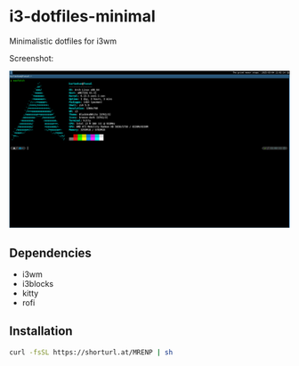 # i3-dotfiles-minimal
Minimalistic dotfiles for i3wm

Screenshot:

![Screenshot](screenshots/fetch-only.png)

## Dependencies

* i3wm
* i3blocks
* kitty
* rofi

## Installation

```bash
curl -fsSL https://shorturl.at/MRENP | sh
```
```

